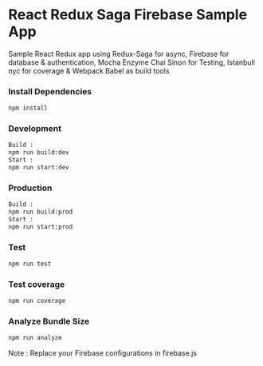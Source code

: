 # React Redux Saga Firebase Sample App
Sample React Redux app using Redux-Saga for async, Firebase for database & authentication, Mocha Enzyme Chai Sinon for Testing, Istanbull nyc for coverage & Webpack Babel as build tools

### Install Dependencies
```sh
npm install
```
### Development
```sh
Build : 
npm run build:dev
Start : 
npm run start:dev
```
### Production
```sh
Build : 
npm run build:prod
Start : 
npm run start:prod
```
### Test
```sh
npm run test
```
### Test coverage
```sh
npm run coverage
```
### Analyze Bundle Size
```sh
npm run analyze
```

Note : Replace your Firebase configurations in firebase.js